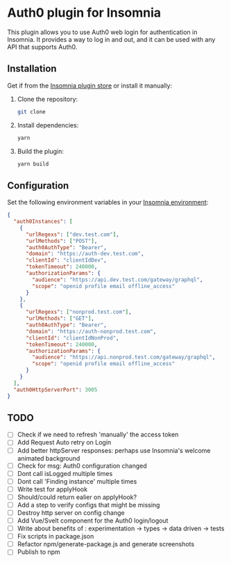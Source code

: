 ﻿# Auth0 plugin for Insomnia

This plugin allows you to use Auth0 web login for authentication in Insomnia. It provides a way to log in and out, and it can be used with any API that supports Auth0.

## Installation

Get if from the [Insomnia plugin store](https://insomnia.rest/plugins) or install it manually:
1. Clone the repository:
   ```bash
   git clone

2. Install dependencies:
   ```bash
   yarn 
   ```
3. Build the plugin:
   ```bash
   yarn build
   ```


## Configuration

Set the following environment variables in your [Insomnia environment](https://docs.insomnia.rest/insomnia/environment-variables):

```json
{
  "auth0Instances": [
    {
      "urlRegexs": ["dev.test.com"],
      "urlMethods": ["POST"],
      "auth0AuthType": "Bearer",
      "domain": "https://auth-dev.test.com",
      "clientId": "clientIdDev",
      "tokenTimeout": 240000,
      "authorizationParams": {
        "audience": "https://api.dev.test.com/gateway/graphql",
        "scope": "openid profile email offline_access"
      }
    },
    {
      "urlRegexs": ["nonprod.test.com"],
      "urlMethods": ["GET"],
      "auth0AuthType": "Bearer",
      "domain": "https://auth-nonprod.test.com",
      "clientId": "clientIdNonProd",
      "tokenTimeout": 240000,
      "authorizationParams": {
        "audience": "https://api.nonprod.test.com/gateway/graphql",
        "scope": "openid profile email offline_access"
      }
    }
  ],
  "auth0HttpServerPort": 3005
}

```

## TODO

- [ ] Check if we need to refresh 'manually' the access token
- [ ] Add Request Auto retry on Login
- [ ] Add better httpServer responses: perhaps use Insomnia's welcome animated background
- [ ] Check for msg: Auth0 configuration changed
- [ ] Dont call isLogged multiple times
- [ ] Dont call 'Finding instance' multiple times
- [ ] Write test for applyHook 
- [ ] Should/could return ealier on applyHook?
- [ ] Add a step to verify configs that might be missing
- [ ] Destroy http server on config change 
- [ ] Add Vue/Svelt component for the Auth0 login/logout
- [ ] Write about benefits of : experimentation -> types -> data driven -> tests
- [ ] Fix scripts in package.json 
- [ ] Refactor npm/generate-package.js and generate screenshots
- [ ] Publish to npm
